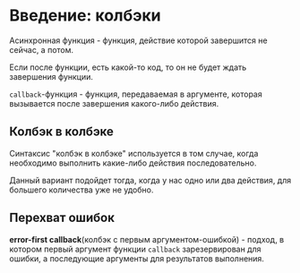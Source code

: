 # Введение: колбэки

Асинхронная функция - функция, действие которой завершится не сейчас, а потом.

Если после функции, есть какой-то код, то он не будет ждать завершения функции.

`callback`-функция - функция, передаваемая в аргументе, которая вызывается после завершения какого-либо действия.

## Колбэк в колбэке

Синтаксис "колбэк в колбэке" используется в том случае, когда необходимо выполнить какие-либо действия последовательно.

Данный вариант подойдет тогда, когда у нас одно или два действия, для большего количества уже не удобно.


## Перехват ошибок

**error-first callback**(колбэк с первым аргументом-ошибкой) - подход, в котором первый аргумент функции `callback` зарезервирован для ошибки, а последующие аргументы для результатов выполнения.


